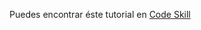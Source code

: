 Puedes encontrar éste tutorial en [Code Skill](https://code-skills.blogspot.com/2017/11/mi-primera-pagina-web-con-nodejs-y.html
)